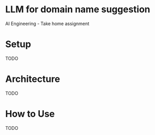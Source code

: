 # LLM for domain name suggestion

AI Engineering - Take home assignment

# Setup

TODO

# Architecture

TODO

# How to Use

TODO
